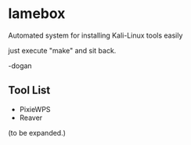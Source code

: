 # lamebox
Automated system for installing Kali-Linux tools easily

just execute "make" and sit back.

-dogan


## Tool List

- PixieWPS
- Reaver

(to be expanded.)
